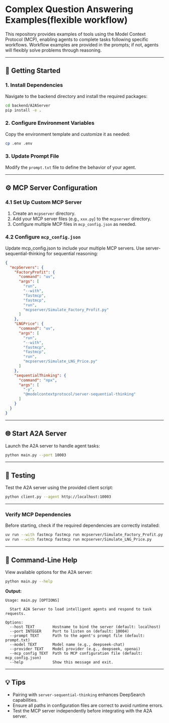 # Complex Question Answering Examples(flexible workflow)

This repository provides examples of tools using the Model Context Protocol (MCP), enabling agents to complete tasks following specific workflows. Workflow examples are provided in the prompts; if not, agents will flexibly solve problems through reasoning.

---

## 🚀 Getting Started

### 1. Install Dependencies
Navigate to the backend directory and install the required packages:
```bash
cd backend/A2AServer
pip install -e .
```

### 2. Configure Environment Variables
Copy the environment template and customize it as needed:
```bash
cp .env .env
```

### 3. Update Prompt File
Modify the `prompt.txt` file to define the behavior of your agent.

---

## ⚙️ MCP Server Configuration

### 4.1 Set Up Custom MCP Server
1. Create an `mcpserver` directory.
2. Add your MCP server files (e.g., `xxx.py`) to the `mcpserver` directory.
3. Configure multiple MCP files in `mcp_config.json` as needed.

### 4.2 Configure `mcp_config.json`
Update mcp_config.json to include your multiple MCP servers. Use server-sequential-thinking for sequential reasoning:
```json
{
  "mcpServers": {
    "FactoryProfit": {
      "command": "uv",
      "args": [
        "run",
        "--with",
        "fastmcp",
        "fastmcp",
        "run",
        "mcpserver/Simulate_Factory_Profit.py"
      ]
    },
    "LNGPrice": {
      "command": "uv",
      "args": [
        "run",
        "--with",
        "fastmcp",
        "fastmcp",
        "run",
        "mcpserver/Simulate_LNG_Price.py"
      ]
    },
    "sequentialThinking": {
      "command": "npx",
      "args": [
        "-y",
        "@modelcontextprotocol/server-sequential-thinking"
      ]
    }
  }
}

```

---

## 🌐 Start A2A Server
Launch the A2A server to handle agent tasks:
```bash
python main.py --port 10003
```

---

## 🧪 Testing
Test the A2A server using the provided client script:
```bash
python client.py --agent http://localhost:10003
```

---


### Verify MCP Dependencies
Before starting, check if the required dependencies are correctly installed:
```bash
uv run --with fastmcp fastmcp run mcpserver/Simulate_Factory_Profit.py
uv run --with fastmcp fastmcp run mcpserver/Simulate_LNG_Price.py
```

---

## 📖 Command-Line Help
View available options for the A2A server:
```bash
python main.py --help
```

**Output:**
```
Usage: main.py [OPTIONS]

  Start A2A Server to load intelligent agents and respond to task requests.

Options:
  --host TEXT        Hostname to bind the server (default: localhost)
  --port INTEGER     Port to listen on (default: 10004)
  --prompt TEXT      Path to the agent's prompt file (default: prompt.txt)
  --model TEXT       Model name (e.g., deepseek-chat)
  --provider TEXT    Model provider (e.g., deepseek, openai)
  --mcp_config TEXT  Path to MCP configuration file (default: mcp_config.json)
  --help             Show this message and exit.
```

---

## 💡 Tips
- Pairing with `server-sequential-thinking` enhances DeepSearch capabilities.
- Ensure all paths in configuration files are correct to avoid runtime errors.
- Test the MCP server independently before integrating with the A2A server.